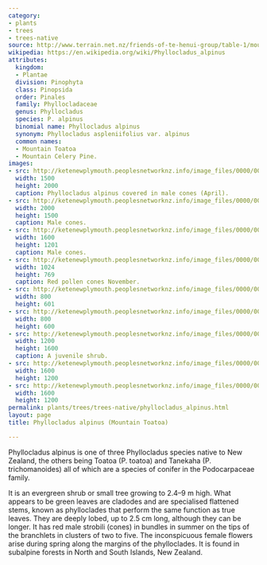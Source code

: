 ```yaml
---
category:
- plants
- trees
- trees-native
source: http://www.terrain.net.nz/friends-of-te-henui-group/table-1/mountain-toatoa-phyllocladus-aspleniifolius-var-alpinus.html
wikipedia: https://en.wikipedia.org/wiki/Phyllocladus_alpinus
attributes:
  kingdom:
  - Plantae
  division: Pinophyta
  class: Pinopsida
  order: Pinales
  family: Phyllocladaceae
  genus: Phyllocladus
  species: P. alpinus
  binomial name: Phyllocladus alpinus
  synonym: Phyllocladus aspleniifolius var. alpinus
  common names:
  - Mountain Toatoa
  - Mountain Celery Pine.
images:
- src: http://ketenewplymouth.peoplesnetworknz.info/image_files/0000/0009/1823/Phyllocladus_alpinus__Mountain_Toatoa__Mountain_Celery_Pine._11-4-2014_3-22-42_PM.JPG
  width: 1500
  height: 2000
  caption: Phyllocladus alpinus covered in male cones (April).
- src: http://ketenewplymouth.peoplesnetworknz.info/image_files/0000/0009/1818/Phyllocladus_alpinus__Mountain_Toatoa_11-4-2014_3-14-26_PM.JPG
  width: 2000
  height: 1500
  caption: Male cones.
- src: http://ketenewplymouth.peoplesnetworknz.info/image_files/0000/0009/1813/Phyllocladus_alpinus__Mountain_Toatoa_.JPG
  width: 1600
  height: 1201
  caption: Male cones.
- src: http://ketenewplymouth.peoplesnetworknz.info/image_files/0000/0009/6753/mountain_toatoa__Phyllocladus_alpinus__-002.JPG
  width: 1024
  height: 769
  caption: Red pollen cones November.
- src: http://ketenewplymouth.peoplesnetworknz.info/image_files/0000/0009/6748/mountain_toatoa__Phyllocladus_alpinus__-001.JPG
  width: 800
  height: 601
- src: http://ketenewplymouth.peoplesnetworknz.info/image_files/0000/0009/6763/mountain_toatoa__Phyllocladus_alpinus__-004.JPG
  width: 800
  height: 600
- src: http://ketenewplymouth.peoplesnetworknz.info/image_files/0000/0006/8324/Phyllocladus_alpinus__Mountain_Toatoa_4.JPG
  width: 1200
  height: 1600
  caption: A juvenile shrub.
- src: http://ketenewplymouth.peoplesnetworknz.info/image_files/0000/0006/8319/Phyllocladus_alpinus__Mountain_Toatoa_.JPG
  width: 1600
  height: 1200
- src: http://ketenewplymouth.peoplesnetworknz.info/image_files/0000/0006/8329/Phyllocladus_alpinus__Mountain_Toatoa_6.JPG
  width: 1600
  height: 1200
permalink: plants/trees/trees-native/phyllocladus_alpinus.html
layout: page
title: Phyllocladus alpinus (Mountain Toatoa)

---
```

Phyllocladus alpinus is one of three Phyllocladus species native to New Zealand, the others being Toatoa (P. toatoa) and Tanekaha (P. trichomanoides) all of which are a species of conifer in the Podocarpaceae family.

It is an evergreen shrub or small tree growing to 2.4–9 m high. 
What appears to be green leaves are cladodes and are specialised flattened stems, known as phylloclades that perform the same function as true leaves. They are deeply lobed, up to 2.5 cm long, although they can be longer. It has red male strobili (cones) in bundles in summer on the tips of the branchlets in clusters of two to five. The inconspicuous female flowers arise during spring along the margins of the phylloclades.
It is found in subalpine forests in North and South Islands, New Zealand.
